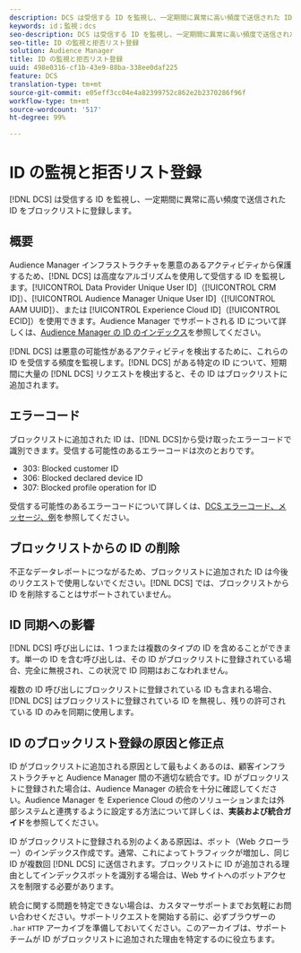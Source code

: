 ```yaml
---
description: DCS は受信する ID を監視し、一定期間に異常に高い頻度で送信された ID をブロックリストに登録します。
keywords: id；監視；dcs
seo-description: DCS は受信する ID を監視し、一定期間に異常に高い頻度で送信された ID をブロックリストに登録します。
seo-title: ID の監視と拒否リスト登録
solution: Audience Manager
title: ID の監視と拒否リスト登録
uuid: 498e0316-cf1b-43e9-88ba-338ee0daf225
feature: DCS
translation-type: tm+mt
source-git-commit: e05eff3cc04e4a82399752c862e2b2370286f96f
workflow-type: tm+mt
source-wordcount: '517'
ht-degree: 99%

---
```



# ID の監視と拒否リスト登録

[!DNL DCS] は受信する ID を監視し、一定期間に異常に高い頻度で送信された ID をブロックリストに登録します。

## 概要

Audience Manager インフラストラクチャを悪意のあるアクティビティから保護するため、[!DNL DCS] は高度なアルゴリズムを使用して受信する ID を監視します。[!UICONTROL Data Provider Unique User ID]（[!UICONTROL CRM ID]）、[!UICONTROL Audience Manager Unique User ID]（[!UICONTROL AAM UUID]）、または [!UICONTROL Experience Cloud ID]（[!UICONTROL ECID]）を使用できます。Audience Manager でサポートされる ID について詳しくは、[Audience Manager の ID のインデックス](../../../reference/ids-in-aam.md)を参照してください。

[!DNL DCS] は悪意の可能性があるアクティビティを検出するために、これらの ID を受信する頻度を監視します。[!DNL DCS] がある特定の ID について、短期間に大量の [!DNL DCS] リクエストを検出すると、その ID はブロックリストに追加されます。

## エラーコード

ブロックリストに追加された ID は、[!DNL DCS]から受け取ったエラーコードで識別できます。受信する可能性のあるエラーコードは次のとおりです。

* 303: Blocked customer ID
* 306: Blocked declared device ID
* 307: Blocked profile operation for ID

受信する可能性のあるエラーコードについて詳しくは、[DCS エラーコード、メッセージ、例](dcs-error-codes.md)を参照してください。

## ブロックリストからの ID の削除

不正なデータレポートにつながるため、ブロックリストに追加された ID は今後のリクエストで使用しないでください。[!DNL DCS] では、ブロックリストから ID を削除することはサポートされていません。

## ID 同期への影響

[!DNL DCS] 呼び出しには、1 つまたは複数のタイプの ID を含めることができます。単一の ID を含む呼び出しは、その ID がブロックリストに登録されている場合、完全に無視され、この状況で ID 同期はおこなわれません。

複数の ID 呼び出しにブロックリストに登録されている ID も含まれる場合、[!DNL DCS] はブロックリストに登録されている ID を無視し、残りの許可されている ID のみを同期に使用します。

## ID のブロックリスト登録の原因と修正点

ID がブロックリストに追加される原因として最もよくあるのは、顧客インフラストラクチャと Audience Manager 間の不適切な統合です。ID がブロックリストに登録された場合は、Audience Manager の統合を十分に確認してください。Audience Manager を Experience Cloud の他のソリューションまたは外部システムと連携するように設定する方法について詳しくは、**実装および統合ガイド**&#x200B;を参照してください。

ID がブロックリストに登録される別のよくある原因は、ボット（Web クローラー）のインデックス作成です。通常、これによってトラフィックが増加し、同じ ID が複数回 [!DNL DCS] に送信されます。ブロックリストに ID が追加される理由としてインデックスボットを識別する場合は、Web サイトへのボットアクセスを制限する必要があります。

統合に関する問題を特定できない場合は、カスタマーサポートまでお気軽にお問い合わせください。サポートリクエストを開始する前に、必ずブラウザーの `.har` `HTTP` アーカイブを準備しておいてください。このアーカイブは、サポートチームが ID がブロックリストに追加された理由を特定するのに役立ちます。